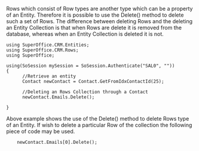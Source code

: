 <properties date="2016-05-10"
SortOrder="81"
/>

Rows which consist of Row types are another type which can be a property of an Entity. Therefore it is possible to use the Delete() method to delete such a set of Rows. The difference between deleting Rows and the deleting an Entity Collection is that when Rows are delete it is removed from the database, whereas when an Entity Collection is deleted it is not.

 

```
using SuperOffice.CRM.Entities;
using SuperOffice.CRM.Rows;
using SuperOffice;
 
using(SoSession mySession = SoSession.Authenticate("SAL0", ""))
{
      //Retrieve an entity                   
      Contact newContact = Contact.GetFromIdxContactId(25);
 
      //Deleting an Rows Collection through a Contact
      newContact.Emails.Delete();
 
}
```

 

 Above example shows the use of the Delete() method to delete Rows type of an Entity.    If wish to delete a particular Row of the collection the following piece of code may be used.

```
    newContact.Emails[0].Delete();

 
```
